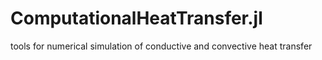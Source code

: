 # ComputationalHeatTransfer.jl
tools for numerical simulation of conductive and convective heat transfer

